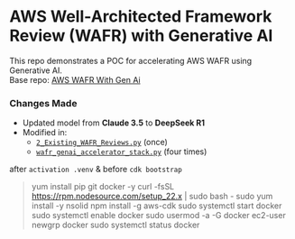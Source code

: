 # AWS Well-Architected Framework Review (WAFR) with Generative AI

This repo demonstrates a POC for accelerating AWS WAFR using Generative AI.  
Base repo: [AWS WAFR With Gen Ai](https://github.com/aws-samples/sample-well-architected-acceleration-with-generative-ai)

### Changes Made
- Updated model from **Claude 3.5** to **DeepSeek R1**  
- Modified in:
  - [`2_Existing_WAFR_Reviews.py`](https://github.com/aws-samples/sample-well-architected-acceleration-with-generative-ai/blob/7ac3b7659d99d780b917026021ccafbabf4ac3ef/ui_code/tokenized-pages/2_Existing_WAFR_Reviews.py#L30) (once)  
  - [`wafr_genai_accelerator_stack.py`](https://github.com/aws-samples/sample-well-architected-acceleration-with-generative-ai/blob/7ac3b7659d99d780b917026021ccafbabf4ac3ef/wafr_genai_accelerator/wafr_genai_accelerator_stack.py#L411) (four times)


after `activation .venv` & before `cdk bootstrap`

> yum install pip git docker -y
> curl -fsSL https://rpm.nodesource.com/setup_22.x | sudo bash -
> sudo yum install -y nsolid
> npm install -g aws-cdk
> sudo systemctl start docker
> sudo systemctl enable docker
> sudo usermod -a -G docker ec2-user
> newgrp docker
> sudo systemctl status docker
